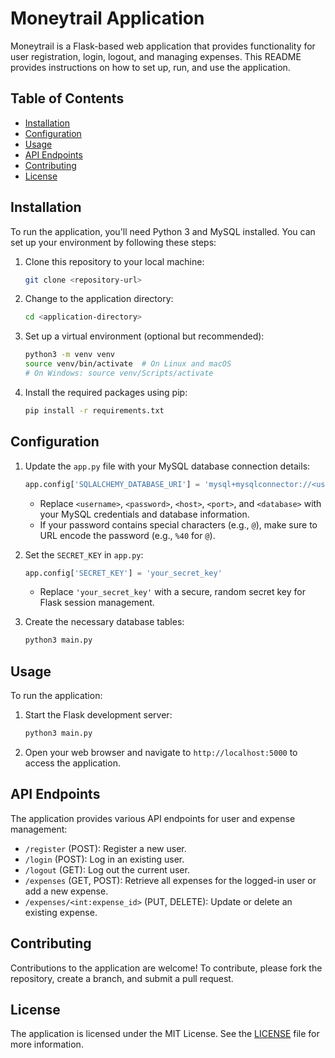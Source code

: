 # Moneytrail Application

Moneytrail is a Flask-based web application that provides functionality for user registration, login, logout, and managing expenses. This README provides instructions on how to set up, run, and use the application.

## Table of Contents

- [Installation](#installation)
- [Configuration](#configuration)
- [Usage](#usage)
- [API Endpoints](#api-endpoints)
- [Contributing](#contributing)
- [License](#license)

## Installation

To run the application, you'll need Python 3 and MySQL installed. You can set up your environment by following these steps:

1. Clone this repository to your local machine:
    ```bash
    git clone <repository-url>
    ```

2. Change to the application directory:
    ```bash
    cd <application-directory>
    ```

3. Set up a virtual environment (optional but recommended):
    ```bash
    python3 -m venv venv
    source venv/bin/activate  # On Linux and macOS
    # On Windows: source venv/Scripts/activate
    ```

4. Install the required packages using pip:
    ```bash
    pip install -r requirements.txt
    ```

## Configuration

1. Update the `app.py` file with your MySQL database connection details:
    ```python
    app.config['SQLALCHEMY_DATABASE_URI'] = 'mysql+mysqlconnector://<username>:<password>@<host>:<port>/<database>'
    ```

    - Replace `<username>`, `<password>`, `<host>`, `<port>`, and `<database>` with your MySQL credentials and database information.
    - If your password contains special characters (e.g., `@`), make sure to URL encode the password (e.g., `%40` for `@`).

2. Set the `SECRET_KEY` in `app.py`:
    ```python
    app.config['SECRET_KEY'] = 'your_secret_key'
    ```

    - Replace `'your_secret_key'` with a secure, random secret key for Flask session management.

3. Create the necessary database tables:
    ```bash
    python3 main.py
    ```

## Usage

To run the application:

1. Start the Flask development server:
    ```bash
    python3 main.py
    ```

2. Open your web browser and navigate to `http://localhost:5000` to access the application.

## API Endpoints

The application provides various API endpoints for user and expense management:

- `/register` (POST): Register a new user.
- `/login` (POST): Log in an existing user.
- `/logout` (GET): Log out the current user.
- `/expenses` (GET, POST): Retrieve all expenses for the logged-in user or add a new expense.
- `/expenses/<int:expense_id>` (PUT, DELETE): Update or delete an existing expense.

## Contributing

Contributions to the application are welcome! To contribute, please fork the repository, create a branch, and submit a pull request.

## License

The application is licensed under the MIT License. See the [LICENSE](LICENSE) file for more information.
